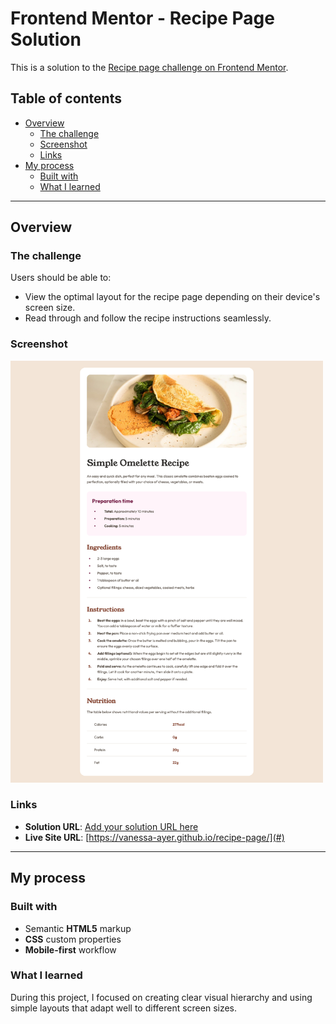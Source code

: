 # Frontend Mentor - Recipe Page Solution

This is a solution to the [Recipe page challenge on Frontend Mentor](https://www.frontendmentor.io/challenges/recipe-page-KiTsR8QQKm).

## Table of contents

- [Overview](#overview)
  - [The challenge](#the-challenge)
  - [Screenshot](#screenshot)
  - [Links](#links)
- [My process](#my-process)
  - [Built with](#built-with)
  - [What I learned](#what-i-learned)

---

## Overview

### The challenge

Users should be able to:

- View the optimal layout for the recipe page depending on their device's screen size.
- Read through and follow the recipe instructions seamlessly.

### Screenshot

<img src="./recipe-page-final-design.png" alt="recipe page" width="500"/>

### Links

- **Solution URL**: [Add your solution URL here](#)
- **Live Site URL**: [https://vanessa-ayer.github.io/recipe-page/](#)

---

## My process

### Built with

- Semantic **HTML5** markup
- **CSS** custom properties
- **Mobile-first** workflow

### What I learned

During this project, I focused on creating clear visual hierarchy and using simple layouts that adapt well to different screen sizes.
